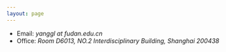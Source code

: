 ```yaml
---
layout: page
---
```


- Email:<em>   yanggl at fudan.edu.cn</em>    
- Office:<em> Room D6013, NO.2 Interdisciplinary Building, Shanghai 200438</em>  

